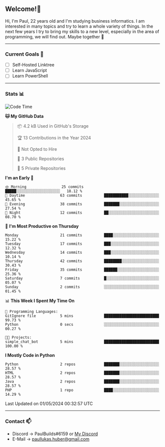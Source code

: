 ## Welcome!👋

Hi, I'm Paul, 22 years old and I'm studying business informatics. I am interested in many topics and try to learn a whole variety of things. In the next few years I try to bring my skills to a new level, especially in the area of programming, we will find out.
Maybe together 🤙

---
### Current Goals 🥅

- [ ] Self-Hosted Linktree
- [ ] Learn JavaScript
- [ ] Learn PowerShell

---
### Stats 📊

<!--START_SECTION:waka-->
![Code Time](http://img.shields.io/badge/Code%20Time-72%20hrs%2047%20mins-blue)

**🐱 My GitHub Data** 

> 📦 4.2 kB Used in GitHub's Storage 
 > 
> 🏆 13 Contributions in the Year 2024
 > 
> 🚫 Not Opted to Hire
 > 
> 📜 3 Public Repositories 
 > 
> 🔑 5 Private Repositories 
 > 
**I'm an Early 🐤** 

```text
🌞 Morning                25 commits          █████░░░░░░░░░░░░░░░░░░░░   18.12 % 
🌆 Daytime                63 commits          ███████████░░░░░░░░░░░░░░   45.65 % 
🌃 Evening                38 commits          ███████░░░░░░░░░░░░░░░░░░   27.54 % 
🌙 Night                  12 commits          ██░░░░░░░░░░░░░░░░░░░░░░░   08.70 % 
```
📅 **I'm Most Productive on Thursday** 

```text
Monday                   21 commits          ████░░░░░░░░░░░░░░░░░░░░░   15.22 % 
Tuesday                  17 commits          ███░░░░░░░░░░░░░░░░░░░░░░   12.32 % 
Wednesday                14 commits          ███░░░░░░░░░░░░░░░░░░░░░░   10.14 % 
Thursday                 42 commits          ████████░░░░░░░░░░░░░░░░░   30.43 % 
Friday                   35 commits          ██████░░░░░░░░░░░░░░░░░░░   25.36 % 
Saturday                 7 commits           █░░░░░░░░░░░░░░░░░░░░░░░░   05.07 % 
Sunday                   2 commits           ░░░░░░░░░░░░░░░░░░░░░░░░░   01.45 % 
```


📊 **This Week I Spent My Time On** 

```text
💬 Programming Languages: 
GitIgnore file           5 mins              █████████████████████████   99.73 % 
Python                   0 secs              ░░░░░░░░░░░░░░░░░░░░░░░░░   00.27 % 

🐱‍💻 Projects: 
simple_chat_bot          5 mins              █████████████████████████   100.00 % 
```

**I Mostly Code in Python** 

```text
Python                   2 repos             ███████░░░░░░░░░░░░░░░░░░   28.57 % 
HTML                     2 repos             ███████░░░░░░░░░░░░░░░░░░   28.57 % 
Java                     2 repos             ███████░░░░░░░░░░░░░░░░░░   28.57 % 
PHP                      1 repo              ████░░░░░░░░░░░░░░░░░░░░░   14.29 % 
```




 Last Updated on 01/05/2024 00:32:57 UTC
<!--END_SECTION:waka-->

---
### Contact 📫

* Discord -> PaulBuilds#6159 or [My Discord](https://discord.gg/7kq6UnB)
* E-Mail -> paullukas.huber@gmail.com
